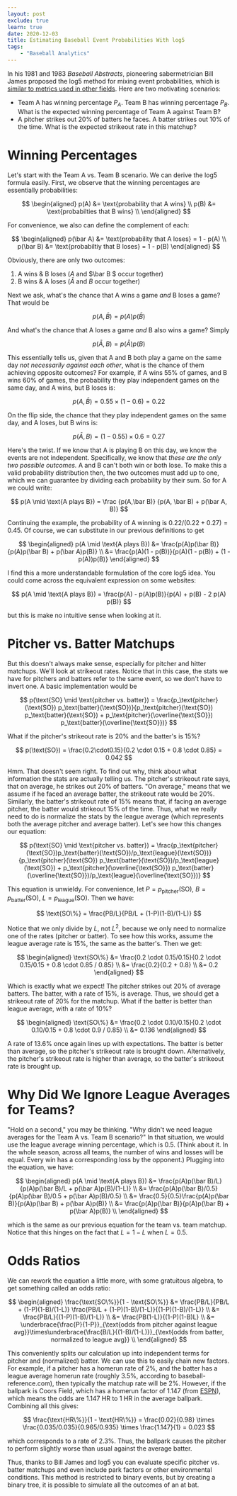 ```yaml
---
layout: post
exclude: true
learn: true
date: 2020-12-03
title: Estimating Baseball Event Probabilities With log5
tags:
    - "Baseball Analytics"
---
```


In his 1981 and 1983 *Baseball Abstracts*, pioneering sabermetrician Bill James proposed the log5 method for mixing event probabilities, which is [similar to metrics used in other fields](https://angrystatistician.blogspot.com/2013/03/baseball-chess-psychology-and.html). Here are two motivating scenarios:

- Team A has winning percentage $P_A$. Team B has winning percentage $P_B$. What is the expected winning percentage of Team A against Team B?
- A pitcher strikes out 20% of batters he faces. A batter strikes out 10% of the time. What is the expected strikeout rate in this matchup?

# Winning Percentages

Let's start with the Team A vs. Team B scenario. We can derive the log5 formula easily. First, we observe that the winning percentages are essentially probabilities:

$$
\begin{aligned}
p(A) &= \text{probability that A wins} \\
p(B) &= \text{probabilties that B wins} \\
\end{aligned}
$$

For convenience, we also can define the complement of each:

$$
\begin{aligned}
p(\bar A) &= \text{probability that A loses} = 1 - p(A) \\
p(\bar B) &= \text{probabiltiy that B loses} = 1 - p(B)
\end{aligned}
$$

Obviously, there are only two outcomes:

1. A wins & B loses ($A$ and $\bar B $ occur together)
2. B wins & A loses ($\bar A$ and $B$ occur together)

Next we ask, what's the chance that A wins a game *and* B loses a game? That would be

$$
p(A,\bar B) = p(A)p(\bar B)
$$

And what's the chance that A loses a game *and* B also wins a game? Simply

$$
p(\bar A, B) = p(\bar A)p(B)
$$

This essentially tells us, given that A and B both play a game on the same day *not necessarily against each other*, what is the chance of them achieving opposite outcomes? For example, if A wins 55% of games, and B wins 60% of games, the probability they play independent games on the same day, and A wins, but B loses is:

$$
p(A, \bar B) = 0.55 \times (1 - 0.6) = 0.22
$$

On the flip side, the chance that they play independent games on the same day, and A loses, but B wins is:

$$
p(\bar A, B) = (1 - 0.55) \times 0.6 = 0.27
$$

Here's the twist. If we know that A is playing B on this day, we know the events are not independent. Specifically, we know that *these are the only two possible outcomes.* A and B can't both win or both lose. To make this a valid probability distribution then, the two outcomes must add up to one, which we can guarantee by dividing each probability by their sum. So for A we could write:

$$
p(A \mid \text{A plays B}) = \frac {p(A,\bar B)} {p(A, \bar B) + p(\bar A, B)}
$$

Continuing the example, the probability of A winning is $0.22 / (0.22 + 0.27) = 0.45$. Of course, we can substitute in our previous definitions to get

$$
\begin{aligned}
p(A \mid \text{A plays B}) &= \frac{p(A)p(\bar B)}{p(A)p(\bar B) + p(\bar A)p(B)} \\
&= \frac{p(A)(1 - p(B))}{p(A)(1 - p(B)) + (1 - p(A))p(B)}
\end{aligned}
$$

I find this a more understandable formulation of the core log5 idea. You could come across the equivalent expression on some websites:

$$
p(A \mid \text{A plays B}) = \frac{p(A) - p(A)p(B)}{p(A) + p(B) - 2 p(A) p(B)}
$$

but this is make no intuitive sense when looking at it. 

# Pitcher vs. Batter Matchups

But this doesn't always make sense, especially for pitcher and hitter matchups. We'll look at strikeout rates. Notice that in this case, the stats we have for pitchers and batters refer to the same event, so we don't have to invert one. A basic implementation would be

$$
p(\text{SO} \mid \text{pitcher vs. batter}) = \frac{p_\text{pitcher}(\text{SO}) p_\text{batter}(\text{SO})}{p_\text{pitcher}(\text{SO}) p_\text{batter}(\text{SO}) + p_\text{pitcher}(\overline{\text{SO}}) p_\text{batter}(\overline{\text{SO}})}
$$

What if the pitcher's strikeout rate is 20% and the batter's is 15%?

$$
p(\text{SO}) = \frac{0.2\cdot0.15}{0.2 \cdot 0.15 + 0.8 \cdot 0.85} = 0.042
$$

Hmm. That doesn't seem right. To find out why, think about what information the stats are actually telling us. The pitcher's strikeout rate says, that on average, he strikes out 20% of batters. "On average," means that we assume if he faced an average batter, the strikeout rate would be 20%. Similarly, the batter's strikeout rate of 15% means that, if facing an average pitcher, the batter would strikeout 15% of the time. Thus, what we really need to do is normalize the stats by the league average (which represents both the average pitcher and average batter). Let's see how this changes our equation:

$$
p(\text{SO} \mid \text{pitcher vs. batter}) = \frac{p_\text{pitcher}(\text{SO})p_\text{batter}(\text{SO})/p_\text{league}(\text{SO})}{p_\text{pitcher}(\text{SO}) p_\text{batter}(\text{SO})/p_\text{league}(\text{SO}) + p_\text{pitcher}(\overline{\text{SO}}) p_\text{batter}(\overline{\text{SO}})/p_\text{league}(\overline{\text{SO}})}
$$

This equation is unwieldy. For convenience, let $P = p_\text{pitcher}(\text{SO})$, $B = p_\text{batter}(\text{SO})$, $L = p_\text{league}(\text{SO})$. Then we have:

$$
\text{SO\%} = \frac{PB/L}{PB/L + (1-P)(1-B)/(1-L)}
$$

Notice that we only divide by $L$, not $L^2$, because we only need to normalize one of the rates (pitcher or batter). To see how this works, assume the league average rate is 15%, the same as the batter's. Then we get:

$$
\begin{aligned}
\text{SO\%} &= \frac{0.2 \cdot 0.15/0.15}{0.2 \cdot 0.15/0.15 + 0.8 \cdot 0.85 / 0.85} \\
&= \frac{0.2}{0.2 + 0.8} \\
&= 0.2
\end{aligned}
$$

Which is exactly what we expect! The pitcher strikes out 20% of average batters. The batter, with a rate of 15%, is average. Thus, we should get a strikeout rate of 20% for the matchup. What if the batter is better than league average, with a rate of 10%?

$$
\begin{aligned}
\text{SO\%} &= \frac{0.2 \cdot 0.10/0.15}{0.2 \cdot 0.10/0.15 + 0.8 \cdot 0.9 / 0.85} \\
&= 0.136
\end{aligned}
$$

A rate of 13.6% once again lines up with expectations. The batter is better than average, so the pitcher's strikeout rate is brought down. Alternatively, the pitcher's strikeout rate is higher than average, so the batter's strikeout rate is brought up.

# Why Did We Ignore League Averages for Teams?

"Hold on a second," you may be thinking. "Why didn't we need league averages for the Team A vs. Team B scenario?" In that situation, we would use the league average winning percentage, which is 0.5. (Think about it. In the whole season, across all teams, the number of wins and losses will be equal. Every win has a corresponding loss by the opponent.) Plugging into the equation, we have:

$$
\begin{aligned}
p(A \mid \text{A plays B}) &= \frac{p(A)p(\bar B)/L}{p(A)p(\bar B)/L + p(\bar A)p(B)/(1-L)} \\
&= \frac{p(A)p(\bar B)/0.5}{p(A)p(\bar B)/0.5 + p(\bar A)p(B)/0.5} \\
&= \frac{0.5}{0.5}\frac{p(A)p(\bar B)}{p(A)p(\bar B) + p(\bar A)p(B)} \\
&= \frac{p(A)p(\bar B)}{p(A)p(\bar B) + p(\bar A)p(B)} \\
\end{aligned}
$$

which is the same as our previous equation for the team vs. team matchup. Notice that this hinges on the fact that $L = 1 - L$ when $L = 0.5$. 

# Odds Ratios

We can rework the equation a little more, with some gratuitous algebra, to get something called an odds ratio:

$$
\begin{aligned}
\frac{\text{SO\%}}{1 - \text{SO\%}} &= \frac{PB/L}{PB/L + (1-P)(1-B)/(1-L)} \frac{PB/L + (1-P)(1-B)/(1-L)}{(1-P)(1-B)/(1-L)} \\
&= \frac{PB/L}{(1-P)(1-B)/(1-L)} \\
&= \frac{PB(1-L)}{(1-P)(1-B)L} \\
&= \underbrace{\frac{P}{1-P}}_{\text{odds from pitcher against league avg}}\times\underbrace{\frac{B/L}{(1-B)/(1-L)}}_{\text{odds from batter, normalized to league avg}} \\
\end{aligned}
$$

This conveniently splits our calculation up into independent terms for pitcher and (normalized) batter. We can use this to easily chain new factors. For example, if a pitcher has a homerun rate of 2%, and the batter has a league average homerun rate (roughly 3.5%, according to baseball-reference.com), then typically the matchup rate will be 2%. However, if the ballpark is Coors Field, which has a homerun factor of 1.147 (from [ESPN](http://www.espn.com/mlb/stats/parkfactor/_/sort/HRFactor)), which means the odds are 1.147 HR to 1 HR in the average ballpark. Combining all this gives:

$$
\frac{\text{HR\%}}{1 - \text{HR\%}} = \frac{0.02}{0.98} \times \frac{0.035/0.035}{0.965/0.935} \times \frac{1.147}{1} = 0.023
$$

which corresponds to a rate of 2.3%. Thus, the ballpark causes the pitcher to perform slightly worse than usual against the average batter. 

Thus, thanks to Bill James and log5 you can evaluate specific pitcher vs. batter matchups and even include park factors or other environmental conditions. This method is restricted to binary events, but by creating a binary tree, it is possible to simulate all the outcomes of an at bat.
